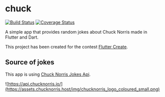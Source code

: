 # chuck

[![Build Status](https://travis-ci.com/krolmic/chuck_app.svg?branch=master)](https://travis-ci.com/krolmic/chuck_app)
[![Coverage Status](https://coveralls.io/repos/github/krolmic/chuck_app/badge.svg?branch=master)](https://coveralls.io/github/krolmic/chuck_app?branch=master)

A simple app that provides random jokes about Chuck Norris made in Flutter and Dart. 

This project has been created for the contest [Flutter Create](https://flutter.dev/create).


## Source of jokes

This app is using [Chuck Norris Jokes Api](https://api.chucknorris.io/).

![https://api.chucknorris.io/](https://assets.chucknorris.host/img/chucknorris_logo_coloured_small.png)
